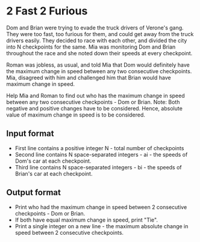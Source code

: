 # 2 Fast 2 Furious

Dom and Brian were trying to evade the truck drivers of Verone's gang. They were too fast, too furious for them, and could get away from the truck drivers easily. They decided to race with each other, and divided the city into N checkpoints for the same. Mia was monitoring Dom and Brian throughout the race and she noted down their speeds at every checkpoint.

Roman was jobless, as usual, and told Mia that Dom would definitely have the maximum change in speed between any two consecutive checkpoints. Mia, disagreed with him and challenged him that Brian would have maximum change in speed.

Help Mia and Roman to find out who has the maximum change in speed between any two consecutive checkpoints - Dom or Brian.
Note: Both negative and positive changes have to be considered. Hence, absolute value of maximum change in speed is to be considered.

## Input format

- First line contains a positive integer N - total number of checkpoints
- Second line contains N space-separated integers - ai - the speeds of Dom's car at each checkpoint.
- Third line contains N space-separated integers - bi - the speeds of Brian's car at each checkpoint.

## Output format

- Print who had the maximum change in speed between 2 consecutive checkpoints - Dom or Brian.
- If both have equal maximum change in speed, print "Tie".
- Print a single integer on a new line - the maximum absolute change in speed between 2 consecutive checkpoints.
